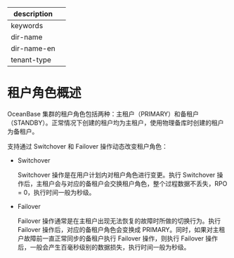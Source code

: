 |description||
|---|---|
|keywords||
|dir-name||
|dir-name-en||
|tenant-type||

# 租户角色概述

OceanBase 集群的租户角色包括两种：主租户（PRIMARY）和备租户（STANDBY）。正常情况下创建的租户均为主租户，使用物理备库时创建的租户为备租户。

支持通过 Switchover 和 Failover 操作动态改变租户角色：

* Switchover

  Switchover 操作是在用户计划内对租户角色进行变更。执行 Switchover 操作后，主租户会与对应的备租户会交换租户角色，整个过程数据不丢失，RPO = 0，执行时间一般为秒级。

* Failover

  Failover 操作通常是在主租户出现无法恢复的故障时所做的切换行为。执行 Failover 操作后，对应的备租户角色会变换成 PRIMARY。同时，如果对主租户故障前一直正常同步的备租户执行 Failover 操作，则执行 Failover 操作后，一般会产生百毫秒级别的数据损失，执行时间一般为秒级。
